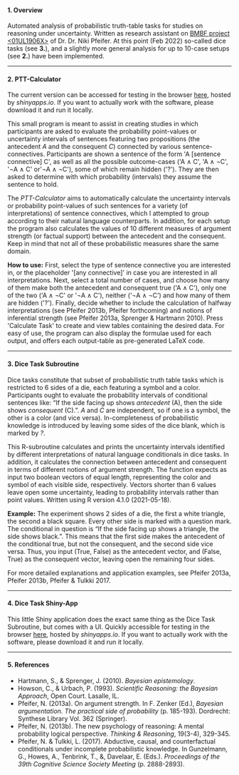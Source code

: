 #### 1. Overview
Automated analysis of probabilistic truth-table tasks for studies on reasoning under uncertainty. Written as research assistant on [BMBF project <01UL1906X>](https://homepages.uni-regensburg.de/~pfn23853/LogWissUns.html) of Dr. Dr. Niki Pfeifer. At this point (Feb 2022) so-called dice tasks (see **3.**), and a slightly more general analysis for up to 10-case setups (see **2.**) have been implemented.

***
#### 2. PTT-Calculator
The current  version can be accessed for testing in the browser [here](https://leon-schoeppl.shinyapps.io/ptt-calculator/), hosted by *shinyapps.io*. If you want to actually work with the software, please download it and run it locally.

This small program is meant to assist in creating studies in which participants are asked to evaluate the probability point-values or uncertainty intervals of sentences featuring two propositions (the antecedent *A* and the consequent *C*) connected by various sentence-connectives. Participants are shown a sentence of the form 'A [sentence connective] C', as well as all the possible outcome-cases ('A ∧ C', 'A ∧ ¬C', '¬A ∧ C' or'¬A ∧ ¬C'), some of which remain hidden ('?'). They are then asked to determine with which probability (intervals) they assume the sentence to hold. 

The *PTT-Calculator* aims to automatically calculate the uncertainty intervals or probability point-values of such sentences for a variety (of interpretations) of sentence connectives, which I attempted to group according to their natural language counterparts. In addition, for each setup the program also calculates the values of 10 different measures of argument strength (or factual support) between the antecedent and the consequent. Keep in mind that not all of these probabilistic measures share the same domain.

**How to use:** 
First, select the type of sentence connective you are interested in, or the placeholder '[any connective]' in case you are interested in all interpretations. Next, select a total number of cases, and choose how many of them make both the antecedent and consequent true ('A ∧ C'), only one of the two ('A ∧ ¬C' or '¬A ∧ C'), neither ('¬A ∧ ¬C') and how many of them are hidden ('?'). Finally, decide whether to include the calculation of halfway interpretations (see Pfeifer 2013b, Pfeifer forthcoming) and notions of inferential strength (see Pfeifer 2013a, Sprenger & Hartmann 2010). Press 'Calculate Task' to create and view tables containing the desired data. For easy of use, the program can also display the formulae used for each output, and offers each output-table as pre-generated LaTeX code.

***
#### 3. Dice Task Subroutine
Dice tasks constitute that subset of probabilistic truth table tasks which is restricted to 6 sides of a die, each featuring a symbol and a color. Participants ought to evaluate the probability intervals of conditional sentences like: “If the side facing up shows *antecedent* (A), then the side shows *consequent* (C).”. *A* and *C* are independent, so if one is a symbol, the other is a color (and vice versa). In-completeness of probabilistic knowledge is introduced by leaving some sides of the dice blank, which is marked by *?*.

This R-subroutine calculates and prints the uncertainty intervals identified by different interpretations of natural language conditionals in dice tasks. In addition, it calculates the connection between antecedent and consequent in terms of different notions of argument strength. The function expects as input two boolean vectors of equal length, representing the color and symbol of each visible side, respectively. Vectors shorter than 6 values leave open some uncertainty, leading to probability intervals rather than point values. Written using R version 4.1.0 (2021-05-18).

**Example:** The experiment shows 2 sides of a die, the first a white triangle, the second a black square. Every other side is marked with a question mark. The conditional in question is “If the side facing up shows a triangle, the side shows black.”. This means that the first side makes the antecedent of the conditional true, but not the consequent, and the second side vice versa. Thus, you input (True, False) as the antecedent vector, and (False, True) as the consequent vector, leaving open the remaining four sides.

For more detailed explanations and application examples, see Pfeifer 2013a, Pfeifer 2013b, Pfeifer & Tulkki 2017.

***
#### 4. Dice Task Shiny-App
This little Shiny application does the exact same thing as the Dice Task Subroutine, but comes with a UI. Quickly accessible for testing in the browser [here](https://leon-schoeppl.shinyapps.io/dicetask/), hosted by *shinyapps.io*. If you want to actually work with the software, please download it and run it locally.

***
#### 5. References
* Hartmann, S., & Sprenger, J. (2010). *Bayesian epistemology*.
* Howson, C., & Urbach, P. (1993). *Scientific Reasoning: the Bayesian Approach*, Open Court. Lasalle, IL.
* Pfeifer, N. (2013a). On argument strength. In F. Zenker (Ed.), *Bayesian argumentation. The practical side of probability* (p. 185-193). Dordrecht: Synthese Library Vol. 362 (Springer).
* Pfeifer, N. (2013b). The new psychology of reasoning: A mental probability logical perspective. *Thinking & Reasoning*, 19(3-4), 329-345.
* Pfeifer, N. & Tulkki, L. (2017). Abductive, causal, and counterfactual conditionals under incomplete probabilistic knowledge. In Gunzelmann, G., Howes, A., Tenbrink, T., &, Davelaar, E. (Eds.). *Proceedings of the 39th Cognitive Science Society Meeting* (p. 2888-2893).

